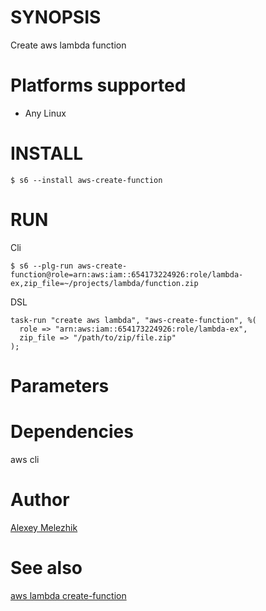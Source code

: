 # SYNOPSIS

Create aws lambda function

# Platforms supported

* Any Linux

# INSTALL

    $ s6 --install aws-create-function

# RUN

Cli

    $ s6 --plg-run aws-create-function@role=arn:aws:iam::654173224926:role/lambda-ex,zip_file=~/projects/lambda/function.zip

DSL

    task-run "create aws lambda", "aws-create-function", %(
      role => "arn:aws:iam::654173224926:role/lambda-ex",
      zip_file => "/path/to/zip/file.zip"
    );


# Parameters

# Dependencies

aws cli

# Author

[Alexey Melezhik](mailto:melezhik@gmail.com)

# See also

[aws lambda create-function](https://docs.aws.amazon.com/cli/latest/reference/lambda/create-function.html)
